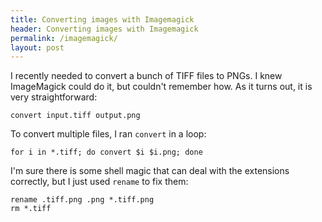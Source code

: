 ```yaml
---
title: Converting images with Imagemagick
header: Converting images with Imagemagick
permalink: /imagemagick/
layout: post
---
```


I recently needed to convert a bunch of TIFF files to PNGs. I knew ImageMagick could do it, but couldn't remember how. As it turns out, it is very straightforward:

```
convert input.tiff output.png
```

To convert multiple files, I ran `convert` in a loop:
```
for i in *.tiff; do convert $i $i.png; done
```

I'm sure there is some shell magic that can deal with the extensions correctly, but I just used `rename` to fix them:

```
rename .tiff.png .png *.tiff.png
rm *.tiff
```